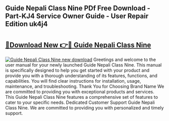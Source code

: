 ## Guide Nepali Class Nine PDf Free Download - Part-KJ4 Service Owner Guide - User Repair Edition uk4j4

# <h2><a href="http://bc6672.oget.top/?id=Guide+Nepali+Class+Nine">🔗Download New 👉🔴 Guide Nepali Class Nine</a></h2>

[![Guide Nepali Class Nine new download](https://i.imgur.com/5g1atiW.png)](http://bc6672.oget.top/?id=Guide+Nepali+Class+Nine)
Greetings and welcome to the user manual for your newly launched Guide Nepali Class Nine. This manual is specifically designed to help you get started with your product and provide you with a thorough understanding of its features, functions, and capabilities. You will find clear instructions for installation, usage, maintenance, and troubleshooting. Thank You for Choosing Brand Name We are committed to providing you with exceptional products and services. This Guide Nepali Class Nine features a comprehensive set of features to cater to your specific needs. Dedicated Customer Support Guide Nepali Class Nine. We are committed to providing you with personalized and timely support.
